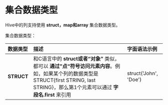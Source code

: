 集合数据类型
=================================================================================
Hive中的列支持使用 **struct，map和array** 集合数据类型。

集合数据类型：

| 数据类型 | 描述 | 字面语法示例 |
| :------------- | :------------- | :--------------- |
| **STRUCT** | 和C语言中的 **struct或者“对象”** 类似，都可以 **通过”点“符号访问元素内容**。例如，如果某个列的数据类型是STRUCT{first STRING, last STRING}，那么第1个元素可以通过 **字段名.first** 来引用 | struct('John', 'Doe') |
